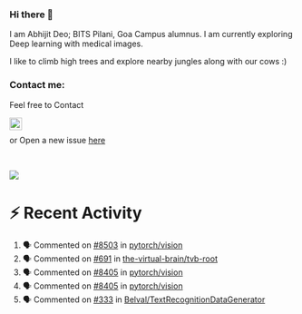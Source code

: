 ### Hi there 👋

I am Abhijit Deo; BITS Pilani, Goa Campus alumnus. I am currently exploring Deep learning with medical images.  


I like to climb high trees and explore nearby jungles along with our cows :)
### Contact me:

Feel free to Contact


[<img align="left" alt="Abhijit Deo | Gmail" width="22px" src="https://cdn.jsdelivr.net/npm/simple-icons@v3/icons/gmail.svg" />][gmail]
<br />


 or Open a new issue [here](https://github.com/abhi-glitchhg/abhi-glitchhg/issues)

[gmail]: mailto:f20190041@goa.bits-pilani.ac.in

<br>



![](https://komarev.com/ghpvc/?username=abhi-glitchhg&color=green)


# :zap: Recent Activity

<!--START_SECTION:activity-->
1. 🗣 Commented on [#8503](https://github.com/pytorch/vision/issues/8503#issuecomment-2225794691) in [pytorch/vision](https://github.com/pytorch/vision)
2. 🗣 Commented on [#691](https://github.com/the-virtual-brain/tvb-root/pull/691#issuecomment-2155806927) in [the-virtual-brain/tvb-root](https://github.com/the-virtual-brain/tvb-root)
3. 🗣 Commented on [#8405](https://github.com/pytorch/vision/pull/8405#issuecomment-2097568567) in [pytorch/vision](https://github.com/pytorch/vision)
4. 🗣 Commented on [#8405](https://github.com/pytorch/vision/pull/8405#issuecomment-2093040448) in [pytorch/vision](https://github.com/pytorch/vision)
5. 🗣 Commented on [#333](https://github.com/Belval/TextRecognitionDataGenerator/pull/333#issuecomment-2058138525) in [Belval/TextRecognitionDataGenerator](https://github.com/Belval/TextRecognitionDataGenerator)
<!--END_SECTION:activity-->
